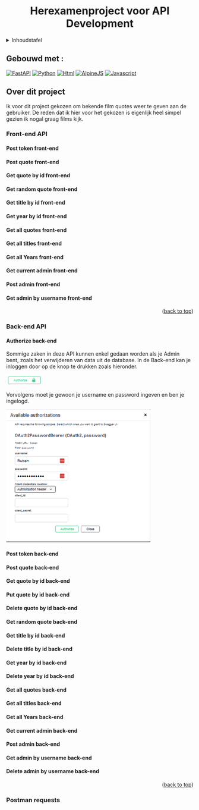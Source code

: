 <h1 align="center">Herexamenproject voor API Development</h1>
<!-- Inhoudstafel-->
<details>
  <summary>Inhoudstafel</summary>
    <ol>
      <li>
        <a href="">Gebouws met</a>
      </li>
      <li>
        <a href="">Over dit project</a>
        <ul>
          <li>
            <a href="">Front-end API</a>
            <ul>
              <li><a href=""></a></li>
                <li><a href=""></a></li>
                  <li><a href=""></a></li>
                    <li><a href=""></a></li>
                      <li><a href=""></a></li>
                        <li><a href=""></a></li>
                          <li><a href=""></a></li>
                            <li><a href=""></a></li>
                              <li><a href=""></a></li>
                                <li><a href=""></a></li>
            </ul>
          </li>
          <li>
            <a href="">Back-end API</a>
            <ul>
              <li><a href="">Authorization</a></li>
                <li><a href="">Post token</a></li>
                  <li><a href="">Post quote</a></li>
                    <li><a href="">Get quote by id</a></li>
                      <li><a href="">Put quote by id</a></li>
                        <li><a href="">Delete quote by id</a></li>
                          <li><a href="">Get a random quote</a></li>
                            <li><a href="">Get title by id</a></li>
                              <li><a href="">Delete title by id</a></li>
              <li><a href="">Get year by id</a></li>
              <li><a href="">Delete year by id</a></li>
              <li><a href="">Get all quotes</a></li>
              <li><a href="">Get all titles</a></li>
              <li><a href="">Get all years</a></li>
              <li><a href="">Get current Admin</a></li>
              <li><a href="">Create an admin</a></li>
              <li><a href="">Get admin by username</a></li>
              <li><a href="">Delete admin by username</a></li>
            </ul>
          </li>
      </li>
        </ul>
      </li>
    </ol>
</details>


## Gebouwd met :

[![FastAPI][FastAPI.py]][FastAPI-url]
[![Python][Python.py]][Python-url]
[![Html][Html.html]][Html-url]
[![AlpineJS][Alpine.js]][Alpine-url]
[![Javascript][Bootstrap.css]][Bootstrap-url]


## Over dit project

Ik voor dit project gekozen om bekende film quotes weer te geven aan de gebruiker. De reden dat ik hier voor het gekozen is eigenlijk heel simpel gezien ik nogal graag films kijk.

<!-- Front-end -->
### Front-end API

#### Post token front-end

#### Post quote front-end

#### Get quote by id front-end

#### Get random quote front-end

#### Get title by id front-end

#### Get year by id front-end

#### Get all quotes front-end

#### Get all titles front-end

#### Get all Years front-end

#### Get current admin front-end

#### Post admin front-end

#### Get admin by username front-end

<p align="right">(<a href="#readme-top">back to top</a>)</p>

<!-- Back-end -->
### Back-end API

#### Authorize back-end
Sommige zaken in deze API kunnen enkel gedaan worden als je Admin bent, zoals het verwijderen van data uit de database. In de Back-end kan je inloggen door op de knop te drukken zoals hieronder.

![buttonAuthorizeBackEnd]

Vorvolgens moet je gewoon je username en password ingeven en ben je ingelogd.

![authorize-backend]


#### Post token back-end

#### Post quote back-end

#### Get quote by id back-end

#### Put quote by id back-end

#### Delete quote by id back-end

#### Get random quote back-end

#### Get title by id back-end

#### Delete title by id back-end

#### Get year by id back-end

#### Delete year by id back-end

#### Get all quotes back-end

#### Get all titles back-end

#### Get all Years back-end

#### Get current admin back-end

#### Post admin back-end

#### Get admin by username back-end

#### Delete admin by username back-end

<p align="right">(<a href="#readme-top">back to top</a>)</p>

### Postman requests





[FastAPI.py]: https://img.shields.io/badge/-%F0%9F%97%B2%20FastAPI-019486?style=for-the-badge
[FastAPI-url]: https://fastapi.tiangolo.com/
[Python.py]: https://img.shields.io/badge/Python-3776AB?style=for-the-badge&logo=python&logoColor=white
[Python-url]: https://python.org/
[Html.html]: https://img.shields.io/badge/HTML-E54C21?style=for-the-badge&logo=html5&logoColor=white
[Html-url]: https://www.w3schools.com/html/
[Alpine.js]: https://img.shields.io/badge/Alpine.js-77C1D2?style=for-the-badge&logo=javascript&logoColor=white
[Alpine-url]: https://alpinejs.dev/
[Bootstrap.css]: https://img.shields.io/badge/bootstrap-%23563D7C.svg?style=for-the-badge&logo=bootstrap&logoColor=white
[Bootstrap-url]: https://getbootstrap.com/

[backend-url]: https://system-service-rubenpinxten.cloud.okteto.net/docs
[authorize-backend]: Pictures/Authorize_back_end.png
[buttonAuthorizeBackEnd]: Pictures/ButtonAuthorizeBackEnd.png